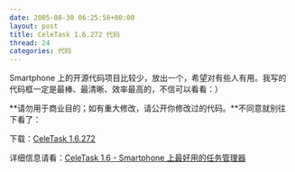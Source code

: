 ```yaml
---
date: 2005-08-30 06:25:58+00:00
layout: post
title: CeleTask 1.6.272 代码
thread: 24
categories: 代码
---
```


Smartphone 上的开源代码项目比较少，放出一个，希望对有些人有用。我写的代码框一定是最棒、最清晰、效率最高的，不信可以看看：）

  


**请勿用于商业目的；如有重大修改，请公开你修改过的代码。**不同意就别往下看了：

  


下载：[CeleTask 1.6.272](/assets/CeleTask%201.6.272.580.rar)

  


详细信息请看：[CeleTask 1.6 - Smartphone 上最好用的任务管理器](read.php?21)

  

